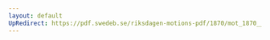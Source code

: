 ```yaml
---
layout: default
UpRedirect: https://pdf.swedeb.se/riksdagen-motions-pdf/1870/mot_1870__ak__00077.pdf
---
```

